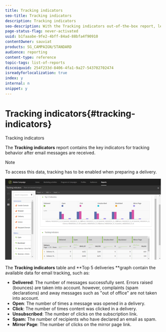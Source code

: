 ```yaml
---
title: Tracking indicators
seo-title: Tracking indicators
description: Tracking indicators
seo-description: With the Tracking indicators out-of-the-box report, learn about the behavior of your customers when they receive email messages.
page-status-flag: never-activated
uuid: b1faaabe-9fe2-4bff-84ad-88bfa4f90910
contentOwner: sauviat
products: SG_CAMPAIGN/STANDARD
audience: reporting
content-type: reference
topic-tags: list-of-reports
discoiquuid: 254f233d-8406-4fa1-9a27-543702702474
isreadyforlocalization: true
index: y
internal: n
snippet: y
---
```


# Tracking indicators{#tracking-indicators}

Tracking indicators

The **Tracking indicators** report contains the key indicators for tracking behavior after email messages are received.

>[!NOTE]
>
>To access this data, tracking has to be enabled when preparing a delivery.

![](assets/delivery_reports_2.png)

The **Tracking indicators** table and **Top 5 deliveries **graph contain the available data for email tracking, such as:

* **Delivered**: The number of messages successfully sent. Errors raised (bounces) are taken into account. however, complaints (spam declarations) and away messages such as "out of office" are not taken into account.
* **Open**: The number of times a message was opened in a delivery.
* **Click**: The number of times content was clicked in a delivery.
* **Unsubscribed**: The number of clicks on the subscription link.
* **Spam:** The number of recipients who have declared an email as spam.
* **Mirror Page**: The number of clicks on the mirror page link.


